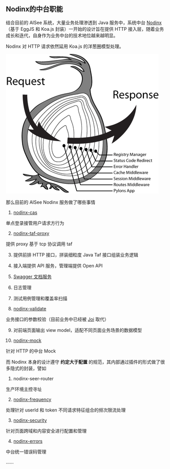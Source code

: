 ## Nodinx的中台职能

结合目前的 AISee 系统，大量业务处理渗透到 Java 服务中，系统中台 [Nodinx](http://nodinx.sparta.html5.qq.com/zh-cn/intro/index.html)（基于 EggJS 和 Koa.js 封装）一开始的设计旨在提供 HTTP 接入层，随着业务成长和迭代，自身作为业务中台的技术地位越来越明显。

Nodinx 对 HTTP 请求依然延用 Koa.js 的洋葱圈模型处理。

![](./imgs/model.png)

那么目前的 AISee Nodinx 服务做了哪些事情

1. [nodinx-cas](https://git.code.oa.com/WSRD-Tech-Center-Lib/nodinx-cas)

  单点登录接管用户请求方行为 
  
2. [nodinx-taf-proxy](https://git.code.oa.com/WSRD-Tech-Center-Lib/nodinx-taf-proxy)

  提供 proxy 基于 tcp 协议调用 taf
  
3. 提供前排 HTTP 接口，拼装细粒度 Java Taf 接口组装业务逻辑

4. 接入端提供 API 服务，管理端提供 Open API

5. [Swagger 文档服务](http://aisee.oa.com/swagger)

6. 日志管理

7. 测试用例管理和覆盖率扫描

8. [nodinx-validate](https://git.code.oa.com/WSRD-Tech-Center-Lib/nodinx-validate)

  业务接口的参数校验（目前业务中已经被 [Joi](https://hapi.dev/family/joi/) 取代）

9. 对前端页面输出 view model，适配不同页面业务场景的数据模型

10. [nodinx-mock](https://git.code.oa.com/WSRD-Tech-Center-Lib/nodinx-mock)
  
  针对 HTTP 的中台 Mock

而 Nodinx 本身的设计遵守 __约定大于配置__ 的规范，其内部通过插件的形式做了很多隐式的封装，譬如

1. nodinx-seer-router

  生产环境主控寻址

2. [nodinx-frequency](https://git.code.oa.com/WSRD-Tech-Center-Lib/nodinx-frequency)

  处理针对 userId 和 token 不同请求特征组合的频次限流处理

3. [nodinx-security](https://git.code.oa.com/WSRD-Tech-Center-Lib/nodinx-security)

  针对页面跨域和内容安全进行配置和管理

4. [nodinx-errors](https://git.code.oa.com/WSRD-Tech-Center-Lib/nodinx-errors)

  中台统一错误码管理

......